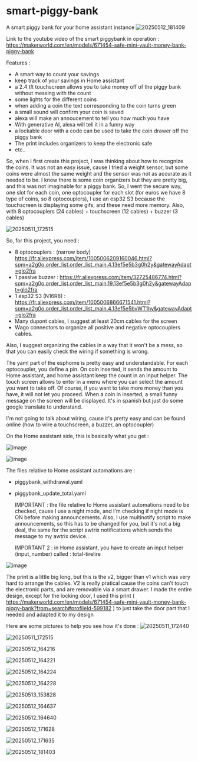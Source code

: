 # smart-piggy-bank
A smart piggy bank for your home assistant instance
![20250512_181409](https://github.com/user-attachments/assets/8a0f2bee-9713-42b3-8339-425e0cb6b09c)

Link to the youtube video of the smart piggybank in operation : 
https://makerworld.com/en/models/671454-safe-mini-vault-money-bank-piggy-bank

Features : 
- A smart way to count your savings
- keep track of your savings in Home assistant
- a 2.4 tft touchscreen allows you to take money off of the piggy bank without messing with the count
- some lights for the different coins
- when adding a coin the text corresponding to the coin turns green
- a small sound will confirm your coin is saved
- alexa will make an annoucement to tell you how much you have
- With generative AI, alexa will tell it in a funny way
- a lockable door with a code can be used to take the coin drawer off the  piggy bank
- The print includes organizers to keep the electronic safe
- etc..


So, when I first create this project, I was thinking about how to recognize the coins.
It was not an easy issue, cause I tried a weight sensor, but some coins were almost the same weight and the sensor was not as accurate as it needed to be.
I know there is some coin organizers but they are pretty big, and this was not imaginable for a piggy bank.
So, I went the secure way, one slot for each coin, one optocoupler for each slot (for euros we have 8 type of coins, so 8 optocouplers), I use an esp32 S3 because the touchscreen is displaying some gifs, and these need more memory. Also, with 8 optocouplers (24 cables) + touchscreen (12 cables) + buzzer (3 cables)

![20250511_172515](https://github.com/user-attachments/assets/7315b1f6-51e0-4d13-a50c-ec30fe425a1e)

So, for this project, you need : 
- 8 optocouplers : (narrow body) https://fr.aliexpress.com/item/1005006209160046.html?spm=a2g0o.order_list.order_list_main.4.13ef5e5b3g0h2y&gatewayAdapt=glo2fra
- 1 passive buzzer : https://fr.aliexpress.com/item/32725486774.html?spm=a2g0o.order_list.order_list_main.19.13ef5e5b3g0h2y&gatewayAdapt=glo2fra
- 1 esp32 S3 (N16R8) : https://fr.aliexpress.com/item/1005006866671541.html?spm=a2g0o.order_list.order_list_main.4.13ef5e5bvWT1hy&gatewayAdapt=glo2fra
- Many dupont cables, I suggest at least 20cm cables for the screen
- Wago connectors to organize all positive and negative optocouplers cables.

Also, I suggest organizing the cables in a way that it won't be a mess, so that you can easily check the wiring if something is wrong.

The yaml part of the esphome is pretty easy and understandable.
For each optocoupler, you define a pin. On coin inserted, it sends the amount to Home assistant, and home assistant keep the count in an input helper.
The touch screen allows to enter in a menu where you can select the amount you want to take off. Of course, if you want to take more money than you have, it will not let you proceed.
When a coin in inserted, a small funny message on the screen will be displayed. It's in spanish but just do some google translate to understand.

I'm not going to talk about wiring, cause it's pretty easy and can be found online (how to wire a touchscreen, a buzzer, an optocoupler)

On the Home assistant side, this is basically what you get : 

![image](https://github.com/user-attachments/assets/5f7affb2-b7ee-4ad9-b0d3-b5ff4571e609)

![image](https://github.com/user-attachments/assets/7a96f9bd-5534-4105-b9a2-f9513d98d15e)

The files relative to Home assistant automations are : 
- piggybank_withdrawal.yaml
- piggybank_update_total.yaml

  IMPORTANT :
  the file relative to Home assistant automations need to be checked, cause I use a night mode, and I'm checking if night mode is ON before making announcements. Also, I use multinotify script to make announcements, so this has to be changed for you, but it's not a big deal, the same for the script awtrix notifications which sends the message to my awtrix device..

  IMPORTANT 2 :
  in Home assistant, you have to create an input helper (input_number) called : total-tirelire

![image](https://github.com/user-attachments/assets/6d046f66-09ac-4a0f-8dee-861e2b5d3c3b)






The print is a little big long, but this is the v2, bigger than v1 which was very hard to arrange the cables. V2 is really pratical cause the coins can't touch the electronic parts, and are removable via a smart drawer.
I made the entire design, except for the locking door, I used this print ( https://makerworld.com/en/models/671454-safe-mini-vault-money-bank-piggy-bank?from=search#profileId-599182 ) to just take the door part that I needed and adapted it to my design 

Here are some pictures to help you see how it's done : 
![20250511_172440](https://github.com/user-attachments/assets/0b1b2f14-5c9c-4a6f-a3af-602bd0a5ca4a)

![20250511_172515](https://github.com/user-attachments/assets/5618958f-5379-4555-8bce-cdd1e9d11900)

![20250512_164216](https://github.com/user-attachments/assets/a1f2a37c-5962-491c-aa76-ae6d1fe4d120)

![20250512_164221](https://github.com/user-attachments/assets/f02801d4-d9f2-46d7-bffe-ad5b2562efdc)

![20250512_164224](https://github.com/user-attachments/assets/78cc710a-667d-4ead-ad88-886817e97c8c)

![20250512_164228](https://github.com/user-attachments/assets/3ed49b94-81fb-45ea-b329-056c8db6a8ce)

![20250513_153828](https://github.com/user-attachments/assets/d1672ded-cc2c-459f-bf5d-8129098c0907)

![20250512_164637](https://github.com/user-attachments/assets/204d8fde-a033-471b-a799-ce622f6f4c7d)

![20250512_164640](https://github.com/user-attachments/assets/c7bf6d9e-85e7-41f2-aa47-53849121fd76)

![20250512_171628](https://github.com/user-attachments/assets/425ebdcd-8638-4ba3-b094-4ef6d40e06d6)

![20250512_171635](https://github.com/user-attachments/assets/4a172f47-da84-409c-ae60-cf095c8db935)

![20250512_181403](https://github.com/user-attachments/assets/fdcd9665-d2f5-42cc-abdd-302661d50930)



